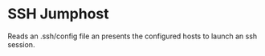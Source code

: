 SSH Jumphost
============

Reads an .ssh/config file an presents the configured hosts to launch an ssh session.